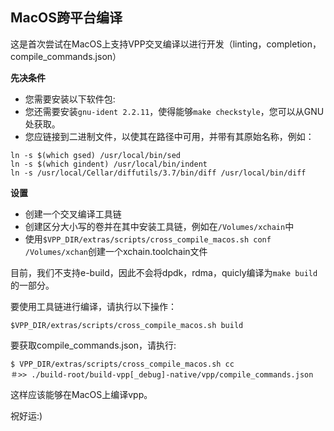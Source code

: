 ## MacOS跨平台编译

这是首次尝试在MacOS上支持VPP交叉编译以进行开发（linting，completion，compile_commands.json）

**先决条件**

* 您需要安装以下软件包:
* 您还需要安装`gnu-ident 2.2.11`，使得能够`make checkstyle`，您可以从GNU处获取。
* 您应链接到二进制文件，以使其在路径中可用，并带有其原始名称，例如：
```
ln -s $(which gsed) /usr/local/bin/sed
ln -s $(which gindent) /usr/local/bin/indent
ln -s /usr/local/Cellar/diffutils/3.7/bin/diff /usr/local/bin/diff
```

**设置**

* 创建一个交叉编译工具链
* 创建区分大小写的卷并在其中安装工具链，例如在`/Volumes/xchain`中
* 使用`$VPP_DIR/extras/scripts/cross_compile_macos.sh conf /Volumes/xchan`创建一个xchain.toolchain文件

目前，我们不支持e-build，因此不会将dpdk，rdma，quicly编译为`make build`的一部分。

要使用工具链进行编译，请执行以下操作：
```
$VPP_DIR/extras/scripts/cross_compile_macos.sh build
```
要获取compile_commands.json，请执行:
```
$ VPP_DIR/extras/scripts/cross_compile_macos.sh cc
＃>> ./build-root/build-vpp[_debug]-native/vpp/compile_commands.json
```
这样应该能够在MacOS上编译vpp。

祝好运:)